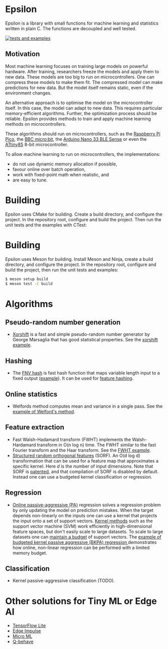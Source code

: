 # Epsilon
Epsilon is a library with small functions for machine learning and statistics
written in plain C. The functions are decoupled and well tested.

[![tests and examples](https://github.com/breuderink/epsilon/actions/workflows/tests.yml/badge.svg)](https://github.com/breuderink/epsilon/actions/workflows/tests.yml)

## Motivation
Most machine learning focuses on training large models on powerful hardware.
After training, researchers freeze the models and apply them to new data.
These models are too big to run on microcontrollers. One can compress these
models to make them fit. The compressed model can make predictions for new
data. But the model itself remains static, even if the environment changes.

An alternative approach is to optimise the model on the microcontroller
itself. In this case, the model can adapt to new data. This requires
particular memory-efficient algorithms. Further, the optimization process
should be reliable. Epsilon provides methods to train and apply machine
learning methods on microcontrollers.

These algorithms should run on microcontrollers, such as the
[Raspberry Pi Pico](https://www.raspberrypi.org/products/raspberry-pi-pico/),
the [BBC micro:bit](https://www.microbit.org), the 
[Arduino Nano 33 BLE Sense](https://store.arduino.cc/arduino-nano-33-ble-sense) 
or even the [ATtiny85](https://www.microchip.com/wwwproducts/en/attiny85)
8-bit microcontroller.

To allow machine learning to run on microcontrollers, the implementations:

- do not use dynamic memory allocation if possible,
- favour online over batch operation,
- work with fixed-point math when realistic, and
- are easy to tune.

# Building
Epsilon uses CMake for building. Create a build directory, and configure the
project. In the repository root, configure and build the project. Then run
the unit tests and the examples with CTest:


# Building
Epsilon uses Meson for building. Install Meson and Ninja, create a build directory, and configure the project. In the repository root, configure and build the project, then run the unit tests and examples:

```bash
$ meson setup build
$ meson test -C build
```

# Algorithms
## Pseudo-random number generation
- [Xorshift](docs/marsaglia2003xrn.pdf) is a fast and simple
pseudo-random number generator by George Marsaglia that has good statistical
properties. See the [xorshift example](examples/example_xorshift.c).

## Hashing
- The [FNV hash](https://tools.ietf.org/html/draft-eastlake-fnv-17) is fast
hash function that maps variable length input to a fixed output
([example](examples/example_FNV_hash.c)). It can be used for [feature
hashing](https://en.wikipedia.org/wiki/Feature_hashing).

## Online statistics
- Welfords method computes mean and variance in a single pass. See the
[example of Welford's method](examples/example_Welfords_method.c).

## Feature extraction
- Fast Walsh-Hadamard transform (FWHT) implements the Walsh-Hardamard
transform in O(n log n) time. The FWHT similar to the fast Fourier transform
and the Haar transform. See the [FWHT example](examples/example_FWHT.c).
- [Structured random orthogonal features](docs/yu2016orf.pdf) (SORF). An O(d
log d) transformation that can be used for a feature map that approximates a
specific kernel. Here _d_ is the number of input dimensions. Note that SORF
is [patented](https://patents.google.com/patent/US20180114145A1), and that
compilation of SORF is disabled by default. Instead one can use a budgeted
kernel classification or regression.

## Regression
- [Online passive-aggressive (PA)](docs/crammer2006opa.pdf) regression solves a
regression problem by only updating the model on prediction mistakes. When the
target depends non-linearly on the inputs one can use a kernel that projects the
input onto a set of support vectors. [Kernel
methods](https://en.wikipedia.org/wiki/Kernel_method) such as the support vector
machine (SVM) work efficiently in high-dimensional feature spaces, but don't
easily scale to large datasets. To scale to large datasets one can [maintain a
budget](docs/wang2010opa.pdf) of support vectors.  The [example of budgeted kernel
passive aggressive (BKPA) regression ](examples/example_BKPA_regression.c) 
demonstrates how online, non-linear regression can be performed with a limited
memory budget.

## Classification
- Kernel passive-aggressive classification (TODO).


# Other solutions for Tiny ML or Edge AI
- [TensorFlow Lite](https://www.tensorflow.org/lite/)
- [Edge Impulse](https://www.edgeimpulse.com)
- [Micro ML](https://github.com/eloquentarduino/EloquentMicroML)
- [Q-behave](https://github.com/smigielski/q-behave)
